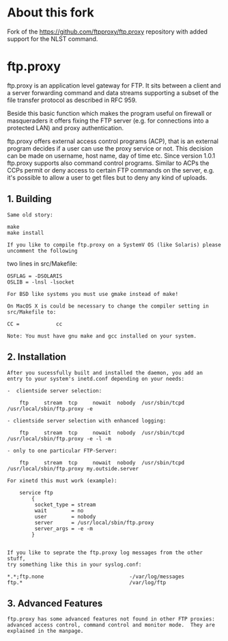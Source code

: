 # About this fork 
Fork of the https://github.com/ftpproxy/ftp.proxy repository with added support for the NLST command.

# ftp.proxy
ftp.proxy is an application level gateway for FTP. It sits between a client and a server forwarding command and data streams supporting a subset of the file transfer protocol as described in RFC 959.

Beside this basic function which makes the program useful on firewall or masqueraders it offers fixing the FTP server (e.g. for connections into a protected LAN) and proxy authentication.

ftp.proxy offers external access control programs (ACP), that is an external program decides if a user can use the proxy service or not. This decision can be made on username, host name, day of time etc.
Since version 1.0.1 ftp.proxy supports also command control programs. Similar to ACPs the CCPs permit or deny access to certain FTP commands on the server, e.g. it's possible to allow a user to get files but to deny any kind of uploads.

## 1. Building

	Same old story:
	
	make
	make install
	
	If you like to compile ftp.proxy on a SystemV OS (like Solaris) please uncomment the following 
  two lines in src/Makefile:
	
	OSFLAG = -DSOLARIS
	OSLIB = -lnsl -lsocket
	
	For BSD like systems you must use gmake instead of make!

	On MacOS X is could be necessary to change the compiler setting in src/Makefile to: 
	
	CC =            cc

	Note: You must have gnu make and gcc installed on your system.



## 2. Installation

	After you sucessfully built and installed the daemon, you add an
	entry to your system's inetd.conf depending on your needs:

	-  clientside server selection: 

		ftp     stream  tcp     nowait  nobody  /usr/sbin/tcpd  /usr/local/sbin/ftp.proxy -e

	- clientside server selection with enhanced logging: 

		ftp     stream  tcp     nowait  nobody  /usr/sbin/tcpd  /usr/local/sbin/ftp.proxy -e -l -m

	- only to one particular FTP-Server:

		ftp     stream  tcp     nowait  nobody  /usr/sbin/tcpd  /usr/local/sbin/ftp.proxy my.outside.server 
	
	For xinetd this must work (example):

		service ftp
			{
			 socket_type = stream
			 wait        = no
			 user        = nobody 
			 server      = /usr/local/sbin/ftp.proxy 
			 server_args = -e -m
			}
		

	If you like to seprate the ftp.proxy log messages from the other stuff,
	try something like this in your syslog.conf:

	*.*;ftp.none                            -/var/log/messages
	ftp.*                                   /var/log/ftp


	

## 3. Advanced Features

	ftp.proxy has some advanced features not found in other FTP proxies:
	advanced access control, command control and monitor mode.  They are
	explained in the manpage.

